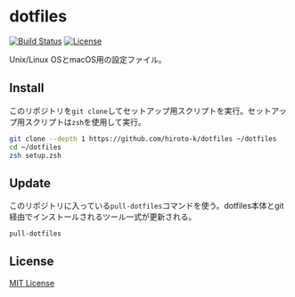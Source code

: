 # dotfiles

[![Build Status](https://travis-ci.org/hiroto-k/dotfiles.svg?branch=master)](https://travis-ci.org/hiroto-k/dotfiles)
[![License](https://img.shields.io/github/license/hiroto-k/dotfiles.svg)](https://github.com/hiroto-k/dotfiles/blob/master/LICENSE)

Unix/Linux OSとmacOS用の設定ファイル。

## Install

このリポジトリを``git clone``してセットアップ用スクリプトを実行。セットアップ用スクリプトは``zsh``を使用して実行。

```bash
git clone --depth 1 https://github.com/hiroto-k/dotfiles ~/dotfiles
cd ~/dotfiles
zsh setup.zsh
```

## Update

このリポジトリに入っている``pull-dotfiles``コマンドを使う。dotfiles本体とgit経由でインストールされるツール一式が更新される。

```bash
pull-dotfiles
```

## License

[MIT License](https://github.com/hiroto-k/dotfiles/blob/master/LICENSE "MIT License")
